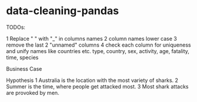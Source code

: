 # data-cleaning-pandas
TODOs:

1 Replace " " with "_" in columns names
2 column names lower case
3 remove the last 2 "unnamed" columns
4 check each column for uniqueness and unify names like countries etc.
  type, country, sex, activity, age, fatality, time, species




Business Case


Hypothesis
1 Australia is the location with the most variety of sharks. 
2 Summer is the time, where people get attacked most. 
3 Most shark attacks are provoked by men. 

